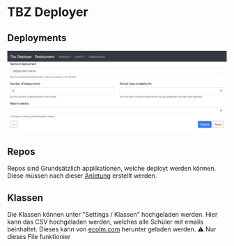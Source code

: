 # TBZ Deployer

## Deployments

![Deployment](tbz_deployment.png)

## Repos

Repos sind Grundsätzlich applikationen, welche deployt werden können. Diese müssen nach dieser [Anletung](HowToResource.md) erstellt werden.

## Klassen
Die Klassen können unter "Settings / Klassen" hochgeladen werden. Hier kann das CSV hochgeladen werden, welches alle Schüler mit emails beinhaltet. Dieses kann von [ecolm.com](ecolm.com) herunter geladen werden.
⚠️ Nur dieses File funktionier